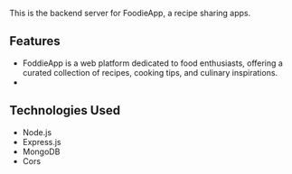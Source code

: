 This is the backend server for FoodieApp, a recipe sharing apps.

## Features
- FoddieApp is a web platform dedicated to food enthusiasts, offering a curated collection of recipes, cooking tips, and culinary inspirations.
- 
## Technologies Used

- Node.js
- Express.js
- MongoDB
- Cors
